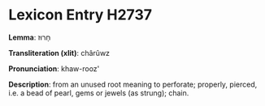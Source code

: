 # Lexicon Entry H2737

**Lemma**: חָרוּז

**Transliteration (xlit)**: chârûwz

**Pronunciation**: khaw-rooz'

**Description**:
from an unused root meaning to perforate; properly, pierced, i.e. a bead of pearl, gems or jewels (as strung); chain.
